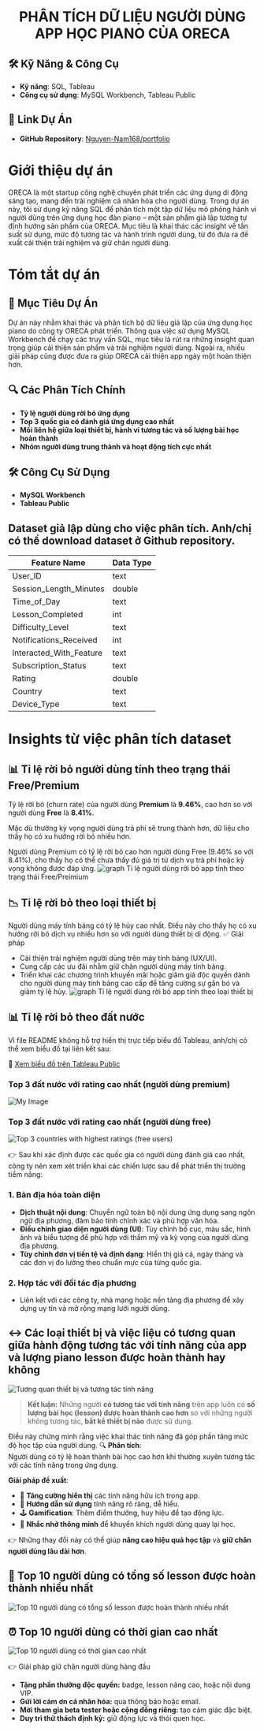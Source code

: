 <h1 align="center">PHÂN TÍCH DỮ LIỆU NGƯỜI DÙNG APP HỌC PIANO CỦA ORECA</h1>

## 🛠️ Kỹ Năng & Công Cụ

- **Kỹ năng**: SQL, Tableau  
- **Công cụ sử dụng**: MySQL Workbench, Tableau Public

## 🔗 Link Dự Án

- **GitHub Repository**: [Nguyen-Nam168/portfolio](https://github.com/Nguyen-Nam168/portfolio)

# Giới thiệu dự án
ORECA là một startup công nghệ chuyên phát triển các ứng dụng di động sáng tạo, mang đến trải nghiệm cá nhân hóa cho người dùng. Trong dự án này, tôi sử dụng kỹ năng SQL để phân tích một tập dữ liệu mô phỏng hành vi người dùng trên ứng dụng học đàn piano – một sản phẩm giả lập tương tự định hướng sản phẩm của ORECA. Mục tiêu là khai thác các insight về tần suất sử dụng, mức độ tương tác và hành trình người dùng, từ đó đưa ra đề xuất cải thiện trải nghiệm và giữ chân người dùng.

# Tóm tắt dự án 
## 🧠 Mục Tiêu Dự Án

Dự án này nhằm khai thác và phân tích bộ dữ liệu giả lập của ứng dụng học piano do công ty ORECA phát triển. Thông qua việc sử dụng MySQL Workbench để chạy các truy vấn SQL, mục tiêu là rút ra những insight quan trọng giúp cải thiện sản phẩm và trải nghiệm người dùng. Ngoài ra, nhiều giải pháp cũng được đưa ra giúp ORECA cải thiện app ngày một hoàn thiện hơn. 

## 🔍 Các Phân Tích Chính

- **Tỷ lệ người dùng rời bỏ ứng dụng**
- **Top 3 quốc gia có đánh giá ứng dụng cao nhất**
- **Mối liên hệ giữa loại thiết bị, hành vi tương tác và số lượng bài học hoàn thành**
- **Nhóm người dùng trung thành và hoạt động tích cực nhất**

## 🛠️ Công Cụ Sử Dụng

- **MySQL Workbench**
- **Tableau Public**

## Dataset giả lập dùng cho việc phân tích. Anh/chị có thể download dataset ở Github repository.

| Feature Name              | Data Type |
|---------------------------|-----------|
| User_ID                   | text      |
| Session_Length_Minutes    | double    |
| Time_of_Day               | text      |
| Lesson_Completed          | int       |
| Difficulty_Level          | text      |
| Notifications_Received    | int       |
| Interacted_With_Feature   | text      |
| Subscription_Status       | text      |
| Rating                    | double    |
| Country                   | text      |
| Device_Type               | text      |

# Insights từ việc phân tích dataset 
## 📊 Tỉ lệ rời bỏ người dùng tính theo trạng thái Free/Premium 

Tỷ lệ rời bỏ (churn rate) của người dùng **Premium** là **9.46%**, cao hơn so với người dùng **Free** là **8.41%**.

Mặc dù thường kỳ vọng người dùng trả phí sẽ trung thành hơn, dữ liệu cho thấy họ có xu hướng rời bỏ nhiều hơn.

Người dùng Premium có tỷ lệ rời bỏ cao hơn người dùng Free (9.46% so với 8.41%), cho thấy họ có thể chưa thấy đủ giá trị từ dịch vụ trả phí hoặc kỳ vọng không được đáp ứng.
![graph](assets/img/Image1.jpeg)
Tỉ lệ người dùng rời bỏ app tính theo trạng thái Free/Preimium 
## 📉 Tỉ lệ rời bỏ theo loại thiết bị

Người dùng máy tính bảng có tỷ lệ hủy cao nhất. Điều này cho thấy họ có xu hướng rời bỏ dịch vụ nhiều hơn so với người dùng thiết bị di động.
✅ Giải pháp

- Cải thiện trải nghiệm người dùng trên máy tính bảng (UX/UI).
- Cung cấp các ưu đãi nhằm giữ chân người dùng máy tính bảng.
- Triển khai các chương trình khuyến mãi hoặc giảm giá độc quyền dành cho người dùng máy tính bảng cao cấp để tăng cường sự gắn bó và giảm tỷ lệ hủy.
![graph](assets/img/Image2.jpeg)
Tỉ lệ người dùng rời bỏ app tính theo loại thiết bị 

## 📊 Tỉ lệ rời bỏ theo đất nước

Vì file README không hỗ trợ hiển thị trực tiếp biểu đồ Tableau, anh/chị có thể xem biểu đồ tại liên kết sau:

🔗 [Xem biểu đồ trên Tableau Public](https://public.tableau.com/views/ORECAportfolio/Sheet1?:language=en-US&:sid=&:redirect=auth&:display_count=n&:origin=viz_share_link)
### Top 3 đất nước với rating cao nhất (người dùng premium)
![My Image](assets/img/Image3.jpeg)

### Top 3 đất nước với rating cao nhất (người dùng free)

![Top 3 countries with highest ratings (free users)](assets/img/Image4.jpeg)

👉 Sau khi xác định được các quốc gia có người dùng đánh giá cao nhất, công ty nên xem xét triển khai các chiến lược sau để phát triển thị trường tiềm năng:

### 1. Bản địa hóa toàn diện

- **Dịch thuật nội dung**: Chuyển ngữ toàn bộ nội dung ứng dụng sang ngôn ngữ địa phương, đảm bảo tính chính xác và phù hợp văn hóa.
- **Điều chỉnh giao diện người dùng (UI)**: Tùy chỉnh bố cục, màu sắc, hình ảnh và biểu tượng để phù hợp với thẩm mỹ và kỳ vọng của người dùng địa phương.
- **Tùy chỉnh đơn vị tiền tệ và định dạng**: Hiển thị giá cả, ngày tháng và các đơn vị đo lường theo chuẩn mực của từng quốc gia.

### 2. Hợp tác với đối tác địa phương

- Liên kết với các công ty, nhà mạng hoặc nền tảng địa phương để xây dựng uy tín và mở rộng mạng lưới người dùng.

## ↔️ Các loại thiết bị và việc liệu có tương quan giữa hành động tương tác với tính năng của app và lượng piano lesson được hoàn thành hay không
![Tương quan thiết bị và tương tác tính năng](assets/img/Image5.jpeg)

> **Kết luận:** Những người **có tương tác với tính năng** trên app luôn có **số lượng bài học (lesson) được hoàn thành cao hơn** so với những người không tương tác, **bất kể thiết bị nào** được sử dụng.

Điều này chứng minh rằng việc khai thác tính năng đã góp phần tăng mức độ học tập của người dùng.
🔍 **Phân tích**:  
Người dùng có tỷ lệ hoàn thành bài học cao hơn khi thường xuyên tương tác với các tính năng trong ứng dụng.

 **Giải pháp đề xuất**:

- 📣 **Tăng cường hiển thị** các tính năng hữu ích trong app.
- 🧭 **Hướng dẫn sử dụng** tính năng rõ ràng, dễ hiểu.
- 🕹️ **Gamification**: Thêm điểm thưởng, huy hiệu để tạo động lực.
- 🔔 **Nhắc nhở thông minh** để khuyến khích người dùng quay lại học.

👉 Những thay đổi này có thể giúp **nâng cao hiệu quả học tập** và **giữ chân người dùng lâu dài hơn**.

## 📘 Top 10 người dùng có tổng số lesson được hoàn thành nhiều nhất

![Top 10 người dùng có tổng số lesson được hoàn thành nhiều nhất](assets/img/Image6.jpeg)
## ⏰ Top 10 người dùng có thời gian cao nhất

![Top 10 người dùng có thời gian cao nhất](assets/img/Image7.jpeg)

👉 Giải pháp giữ chân người dùng hàng đầu

- **Tặng phần thưởng độc quyền:** badge, lesson nâng cao, hoặc nội dung VIP.  
- **Gửi lời cảm ơn cá nhân hóa:** qua thông báo hoặc email.  
- **Mời tham gia beta tester hoặc cộng đồng riêng:** tạo cảm giác đặc biệt.  
- **Duy trì thử thách định kỳ:** giữ động lực và thói quen học.

